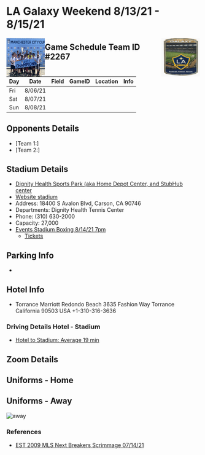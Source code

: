 # LA Galaxy  Weekend 8/13/21 - 8/15/21

<img align="left" width="100" height="100" src="./JPG/1st_place.jpg" alt="breakers afc image" />
<img align="right" width="100" height="100" src="./JPG/galaxy.JPG" alt="breakers afc image" />




## Game Schedule Team ID #2267
Day | Date | Field | GameID | Location | Info
---|---|---|---|---|---
Fri| 8/06/21| 
Sat| 8/07/21| |  | |   |  
Sun | 8/08/21 | | | | | d based upon previous results

## Opponents Details
- [Team 1:]
- [Team 2:]

## Stadium Details
- [Dignity Health Sports Park (aka Home Depot Center, and StubHub center](https://en.wikipedia.org/wiki/Dignity_Health_Sports_Park)
- [Website stadium](https://www.dignityhealthsportspark.com)
- Address: 18400 S Avalon Blvd, Carson, CA 90746
- Departments: Dignity Health Tennis Center
- Phone: (310) 630-2000
- Capacity: 27,000
- [Events Stadium Boxing 8/14/21 7pm](https://www.dignityhealthsportspark.com/events/detail/premier-boxing-champions-rigondeaux-vs-casimero)
	- [Tickets](https://tix.axs.com/VGOPOgAAAAACcVxLAgAAAACI%2fv%2f%2f%2fwD%2f%2f%2f%2f%2fCGRoc3AyMDE5AP%2f%2f%2f%2f%2f%2f%2f%2f%2f%2f/shop/search?locale=en-US&_ga=2.90908249.212945798.1627334404-1559649143.1627334404&skin=dhsp)

## Parking Info
-



## Hotel Info
- Torrance Marriott Redondo Beach
3635 Fashion Way Torrance California 90503 USA
+1-310-316-3636

### Driving Details Hotel - Stadium
- [Hotel to Stadium: Average 19 min](https://www.google.com/maps/dir/Dignity+Health+Sports+Park,+18400+S+Avalon+Blvd,+Carson,+CA+90746/Torrance+Marriott+Redondo+Beach,+3635+Fashion+Way,+Torrance,+CA+90503/@33.8514563,-118.3409281,13z/data=!3m1!4b1!4m14!4m13!1m5!1m1!1s0x80dd352cb6fcd333:0x4cdeacdd33be75e9!2m2!1d-118.2611426!2d33.8643777!1m5!1m1!1s0x80dd4b2b3c18a063:0xe1161560e6596306!2m2!1d-118.3501702!2d33.83592!3e0)





## Zoom Details



## Uniforms - Home


## Uniforms - Away
<img src="./JPG/away_uniform.jpg" alt="away" width="100"/>


### References
- [EST 2009 MLS Next Breakers Scrimmage 07/14/21](https://www.youtube.com/playlist?list=PLwqmavOE6xLNfzbzUYIs5UOKpTNIpONf_)
